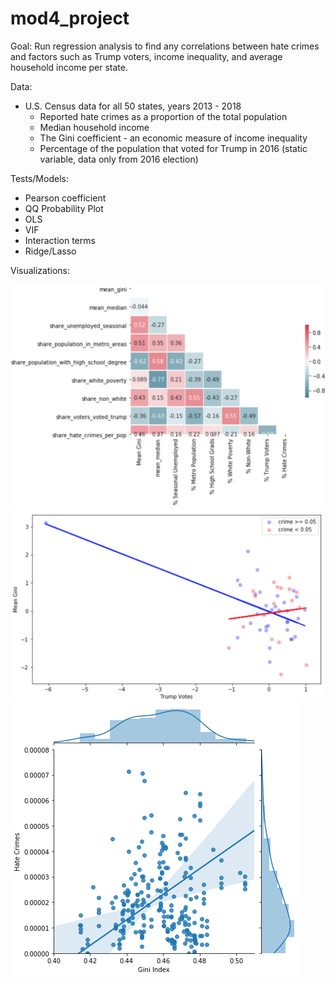 # mod4_project
Goal: Run regression analysis to find any correlations between hate crimes and factors such as Trump voters, income inequality, and average household income per state.

Data:
- U.S. Census data for all 50 states, years 2013 - 2018
  - Reported hate crimes as a proportion of the total population
  - Median household income
  - The Gini coefficient - an economic measure of income inequality
  - Percentage of the population that voted for Trump in 2016 (static variable, data only from 2016 election)
  
  
Tests/Models:
- Pearson coefficient
- QQ Probability Plot
- OLS
- VIF
- Interaction terms
- Ridge/Lasso

Visualizations:

![](hatecrimes3.png)
![](hatecrimes2.png)
![](hatecrimes.png)


